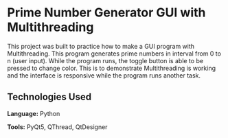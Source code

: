 # Prime Number Generator GUI with Multithreading

This project was built to practice how to make a GUI program with Multithreading. This program generates prime numbers in interval from 0 to n (user input). While the program runs, the toggle button is able to be pressed to change color. This is to demonstrate Multithreading is working and the interface is responsive while the program runs another task.


## Technologies Used

**Language:** Python

**Tools:** PyQt5, QThread, QtDesigner



